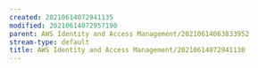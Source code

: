 ```yaml
---
created: 20210614072941135
modified: 20210614072957190
parent: AWS Identity and Access Management/20210614063833952
stream-type: default
title: AWS Identity and Access Management/20210614072941130
---
```

